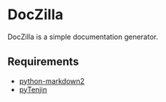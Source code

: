 DocZilla
========

DocZilla is a simple documentation generator.

Requirements
------------

* [python-markdown2](http://code.google.com/p/python-markdown2/)
* [pyTenjin](http://www.kuwata-lab.com/tenjin/)

